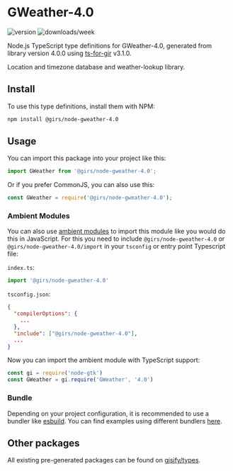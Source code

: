 
# GWeather-4.0

![version](https://img.shields.io/npm/v/@girs/node-gweather-4.0)
![downloads/week](https://img.shields.io/npm/dw/@girs/node-gweather-4.0)


Node.js TypeScript type definitions for GWeather-4.0, generated from library version 4.0.0 using [ts-for-gir](https://github.com/gjsify/ts-for-gir) v3.1.0.

Location and timezone database and weather-lookup library.

## Install

To use this type definitions, install them with NPM:
```bash
npm install @girs/node-gweather-4.0
```

## Usage

You can import this package into your project like this:
```ts
import GWeather from '@girs/node-gweather-4.0';
```

Or if you prefer CommonJS, you can also use this:
```ts
const GWeather = require('@girs/node-gweather-4.0');
```

### Ambient Modules

You can also use [ambient modules](https://github.com/gjsify/ts-for-gir/tree/main/packages/cli#ambient-modules) to import this module like you would do this in JavaScript.
For this you need to include `@girs/node-gweather-4.0` or `@girs/node-gweather-4.0/import` in your `tsconfig` or entry point Typescript file:

`index.ts`:
```ts
import '@girs/node-gweather-4.0'
```

`tsconfig.json`:
```json
{
  "compilerOptions": {
    ...
  },
  "include": ["@girs/node-gweather-4.0"],
  ...
}
```

Now you can import the ambient module with TypeScript support: 

```ts
const gi = require('node-gtk')
const GWeather = gi.require('GWeather', '4.0')
```


### Bundle

Depending on your project configuration, it is recommended to use a bundler like [esbuild](https://esbuild.github.io/). You can find examples using different bundlers [here](https://github.com/gjsify/ts-for-gir/tree/main/examples).

## Other packages

All existing pre-generated packages can be found on [gjsify/types](https://github.com/gjsify/types).

